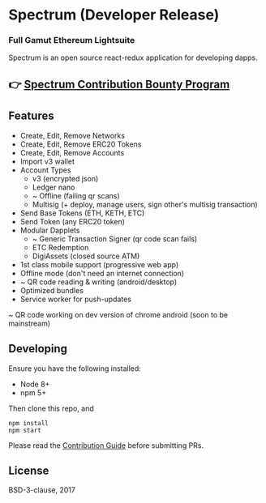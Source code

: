 # Spectrum (Developer Release)

### Full Gamut Ethereum Lightsuite

Spectrum is an open source react-redux application for developing dapps.

## 👉 [Spectrum Contribution Bounty Program](https://github.com/spectrum/spectrum/wiki/Spectrum-Contribution-Bounty-Program)

## Features

* Create, Edit, Remove Networks
* Create, Edit, Remove ERC20 Tokens
* Create, Edit, Remove Accounts
* Import v3 wallet
* Account Types
  * v3 (encrypted json)
  * Ledger nano
  * ~ Offline (failing qr scans)
  * Multisig (+ deploy, manage users, sign other's multisig transaction)
* Send Base Tokens (ETH, KETH, ETC)
* Send Token (any ERC20 token)
* Modular Dapplets
  * ~ Generic Transaction Signer (qr code scan fails)
  * ETC Redemption
  * DigiAssets (closed source ATM)
* 1st class mobile support (progressive web app)
* Offline mode (don't need an internet connection)
* ~ QR code reading & writing (android/desktop)
* Optimized bundles
* Service worker for push-updates

~ QR code working on dev version of chrome android (soon to be mainstream)

## Developing

Ensure you have the following installed:

* Node 8+
* npm 5+

Then clone this repo, and

```
npm install
npm start
```

Please read the [Contribution Guide](https://github.com/spectrum/spectrum/wiki/Contribution-Guide) before submitting PRs.

## License

BSD-3-clause, 2017
